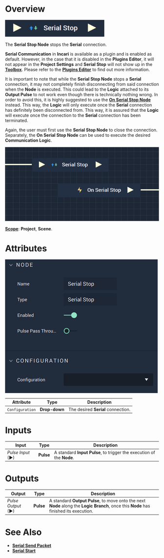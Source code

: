 # Overview

![The Serial Stop Node.](../../../.gitbook/assets/serialstopupdatedimage.png)

The **Serial Stop Node** stops the **Serial** connection.

**Serial Communication** in **Incari** is available as a plugin and is enabled as default. However, in the case that it is disabled in the **Plugins Editor**, it will not appear in the **Project Settings** and **Serial Stop** will not show up in the [**Toolbox**](../../overview.md). Please refer to the [**Plugins Editor**](../../../modules/plugins/README.md) to find out more information.

It is important to note that while the **Serial Stop Node** stops a **Serial** connection, it may not completely finish disconnecting from said connection when the **Node** is executed. This could lead to the **Logic** attached to its **Output Pulse** 
to not work even though there is technically nothing wrong. In order to avoid this, it is highly suggested to use 
the [**On Serial Stop Node**](events/onserialstop.md) instead. This way, the **Logic** will only execute once the **Serial** connection has definitely been disconnected from. This way, it is assured that the **Logic** will execute once the connection to the **Serial** connection has been terminated.

Again, the user must first use the **Serial Stop Node** to close the connection. Separately, the **On Serial Stop Node** can be used to execute the desired **Communication Logic**.  

![Serial Stop and On Serial Stop Configuration.](../../../.gitbook/assets/serialstopvsonserialstop.png)

[**Scope**](../overview.md#scopes): **Project**, **Scene**.

# Attributes

![The Serial Stop Node Attributes.](../../../.gitbook/assets/serialstopattributes.png)

|Attribute|Type|Description|
|---|---|---|
|`Configuration`|**Drop-down**|The desired **Serial** connection.|

# Inputs

|Input|Type|Description|
|---|---|---|
|*Pulse Input* (►)|**Pulse**|A standard **Input Pulse**, to trigger the execution of the **Node**.|

# Outputs

|Output|Type|Description|
|---|---|---|
|*Pulse Output* (►)|**Pulse**|A standard **Output Pulse**, to move onto the next **Node** along the **Logic Branch**, once this **Node** has finished its execution.|

# See Also

* [**Serial Send Packet**](serialsendpacket.md)
* [**Serial Start**](serialstart.md)

